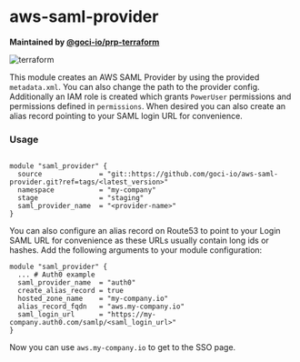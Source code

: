 # aws-saml-provider

**Maintained by [@goci-io/prp-terraform](https://github.com/orgs/goci-io/teams/prp-terraform)**

![terraform](https://github.com/goci-io/aws-saml-provider/workflows/terraform/badge.svg?branch=master)

This module creates an AWS SAML Provider by using the provided `metadata.xml`. You can also change the path to the provider config.
Additionally an IAM role is created which grants `PowerUser` permissions and permissions defined in `permissions`.
When desired you can also create an alias record pointing to your SAML login URL for convenience.

### Usage

```hcl

module "saml_provider" {
  source              = "git::https://github.com/goci-io/aws-saml-provider.git?ref=tags/<latest_version>"
  namespace           = "my-company"
  stage               = "staging"
  saml_provider_name  = "<provider-name>"
}
```

You can also configure an alias record on Route53 to point to your Login SAML URL for convenience as these URLs usually contain long ids or hashes. Add the following arguments to your module configuration:

```hcl
module "saml_provider" {
  ... # Auth0 example
  saml_provider_name  = "auth0"
  create_alias_record = true
  hosted_zone_name    = "my-company.io"
  alias_record_fqdn   = "aws.my-company.io"
  saml_login_url      = "https://my-company.auth0.com/samlp/<saml_login_url>"
}
```

Now you can use `aws.my-company.io` to get to the SSO page.
